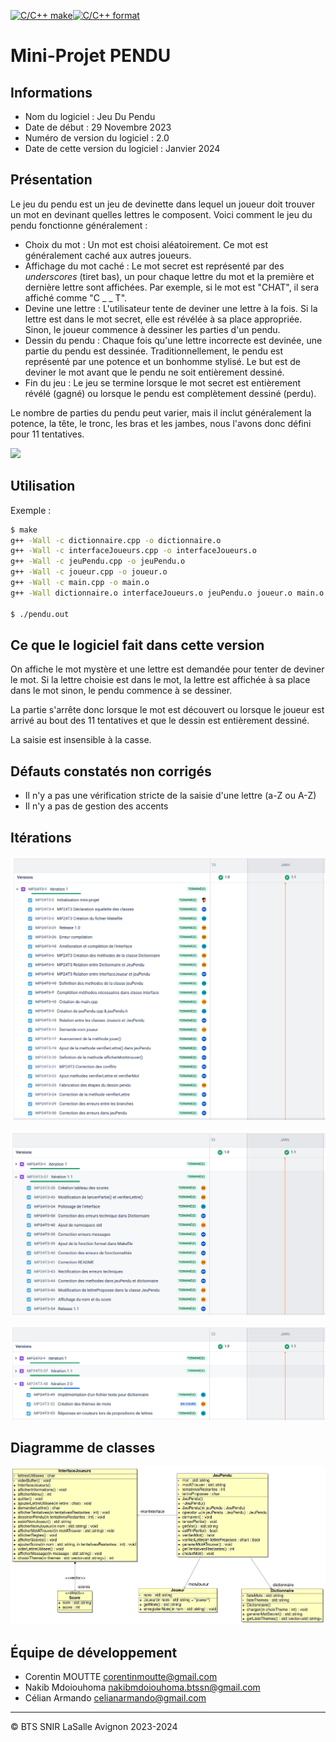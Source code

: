 [![C/C++ make](https://github.com/btssn-lasalle-84/MP24-T3-PENDU/actions/workflows/c-cpp.yml/badge.svg?branch=develop)](https://github.com/btssn-lasalle-84/MP24-T3-PENDU/actions/workflows/c-cpp.yml)[![C/C++ format](https://github.com/btssn-lasalle-84/MP24-T3-PENDU/actions/workflows/cppformat.yml/badge.svg?branch=develop)](https://github.com/btssn-lasalle-84/MP24-T3-PENDU/actions/workflows/cppformat.yml)

# Mini-Projet PENDU

## Informations

- Nom du logiciel : Jeu Du Pendu
- Date de début : 29 Novembre 2023
- Numéro de version du logiciel : 2.0
- Date de cette version du logiciel : Janvier 2024

## Présentation

Le jeu du pendu est un jeu de devinette dans lequel un joueur doit trouver un mot en devinant quelles lettres le composent. Voici comment le jeu du pendu fonctionne généralement :

- Choix du mot : Un mot est choisi aléatoirement. Ce mot est généralement caché aux autres joueurs.
- Affichage du mot caché : Le mot secret est représenté par des _underscores_ (tiret bas), un pour chaque lettre du mot et la première et dernière lettre sont affichées. Par exemple, si le mot est "CHAT", il sera affiché comme "C _ _ T".
- Devine une lettre : L'utilisateur tente de deviner une lettre à la fois. Si la lettre est dans le mot secret, elle est révélée à sa place appropriée. Sinon, le joueur commence à dessiner les parties d'un pendu.
- Dessin du pendu : Chaque fois qu'une lettre incorrecte est devinée, une partie du pendu est dessinée. Traditionnellement, le pendu est représenté par une potence et un bonhomme stylisé. Le but est de deviner le mot avant que le pendu ne soit entièrement dessiné.
- Fin du jeu : Le jeu se termine lorsque le mot secret est entièrement révélé (gagné) ou lorsque le pendu est complètement dessiné (perdu).

Le nombre de parties du pendu peut varier, mais il inclut généralement la potence, la tête, le tronc, les bras et les jambes, nous l'avons donc défini pour 11 tentatives.

![](Images/pendu.gif)

## Utilisation

Exemple :

```bash
$ make
g++ -Wall -c dictionnaire.cpp -o dictionnaire.o
g++ -Wall -c interfaceJoueurs.cpp -o interfaceJoueurs.o
g++ -Wall -c jeuPendu.cpp -o jeuPendu.o
g++ -Wall -c joueur.cpp -o joueur.o
g++ -Wall -c main.cpp -o main.o
g++ -Wall dictionnaire.o interfaceJoueurs.o jeuPendu.o joueur.o main.o -o pendu.out

$ ./pendu.out
```

## Ce que le logiciel fait dans cette version

On affiche le mot mystère et une lettre est demandée pour tenter de deviner le mot. Si la lettre choisie est dans le mot, la lettre est affichée à sa place dans le mot sinon, le pendu commence à se dessiner.

La partie s'arrête donc lorsque le mot est découvert ou lorsque le joueur est arrivé au bout des 11 tentatives et que le dessin est entièrement dessiné.

La saisie est insensible à la casse.

## Défauts constatés non corrigés

- Il n'y a pas une vérification stricte de la saisie d'une lettre (a-Z ou A-Z)
- Il n'y a pas de gestion des accents

## Itérations

![version 1.0](Images/iteration-1.0.png)

![version 1.1](Images/iteration-1.1.png)

![version 2.0](Images/iteration-2.0.png)

## Diagramme de classes

![diagramme-de-classes-1.1](<Images/diagramme-de-classes-2.0.png>)

## Équipe de développement

- Corentin MOUTTE corentinmoutte@gmail.com
- Nakib Mdoiouhoma nakibmdoiouhoma.btssn@gmail.com
- Célian Armando celianarmando@gmail.com

---
©️ BTS SNIR LaSalle Avignon 2023-2024